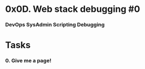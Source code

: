 # 0x0D. Web stack debugging #0
### DevOps SysAdmin Scripting Debugging

# Tasks
### 0. Give me a page!
